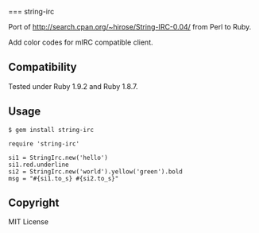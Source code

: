 ===
string-irc

Port of http://search.cpan.org/~hirose/String-IRC-0.04/ from Perl to Ruby.

Add color codes for mIRC compatible client.

Compatibility
---

Tested under Ruby 1.9.2 and Ruby 1.8.7.

Usage
---

    $ gem install string-irc

    require 'string-irc'

    si1 = StringIrc.new('hello')
    si1.red.underline
    si2 = StringIrc.new('world').yellow('green').bold
    msg = "#{si1.to_s} #{si2.to_s}"

Copyright
---

MIT License
